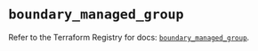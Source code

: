 # `boundary_managed_group`

Refer to the Terraform Registry for docs: [`boundary_managed_group`](https://registry.terraform.io/providers/hashicorp/boundary/1.1.13/docs/resources/managed_group).
